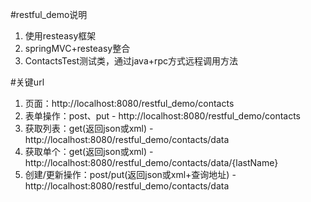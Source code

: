 #restful_demo说明
1. 使用resteasy框架
2. springMVC+resteasy整合
3. ContactsTest测试类，通过java+rpc方式远程调用方法

#关键url
1. 页面：http://localhost:8080/restful_demo/contacts
2. 表单操作：post、put - http://localhost:8080/restful_demo/contacts
3. 获取列表：get(返回json或xml) - http://localhost:8080/restful_demo/contacts/data
4. 获取单个：get(返回json或xml) - http://localhost:8080/restful_demo/contacts/data/{lastName}
5. 创建/更新操作：post/put(返回json或xml+查询地址) - http://localhost:8080/restful_demo/contacts/data